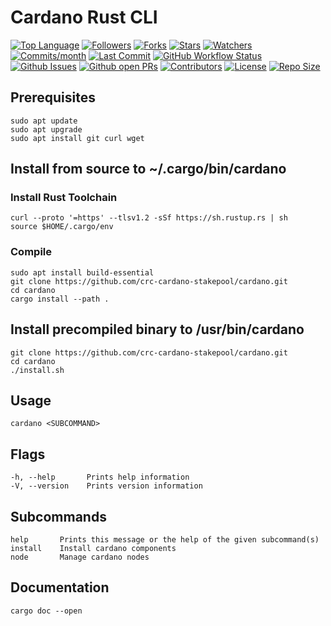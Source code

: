 # Cardano Rust CLI

[![Top Language](https://img.shields.io/github/languages/top/cardano-rust-cli/cardano?style=flat)](https://github.com/cardano-rust-cli/cardano)
[![Followers](https://img.shields.io/github/followers/cardano-rust-cli?style=flat)](https://github.com/cardano-rust-cli?tab=followers)
[![Forks](https://img.shields.io/github/forks/cardano-rust-cli/cardano?style=flat)](https://github.com/cardano-rust-cli/cardano/network/members)
[![Stars](https://img.shields.io/github/stars/cardano-rust-cli/cardano?style=flat)](https://github.com/cardano-rust-cli/cardano/stargazers)
[![Watchers](https://img.shields.io/github/watchers/cardano-rust-cli/cardano?style=flat)](https://github.com/cardano-rust-cli/cardano/watchers)
[![Commits/month](https://img.shields.io/github/commit-activity/m/cardano-rust-cli/cardano?style=flat)](https://github.com/cardano-rust-cli/cardano/graphs/commit-activity)
[![Last Commit](https://img.shields.io/github/last-commit/cardano-rust-cli/cardano?style=flat)](https://github.com/cardano-rust-cli/cardano/graphs/commit-activity)
[![GitHub Workflow Status](https://img.shields.io/github/workflow/status/cardano-rust-cli/cardano/cardano-rust-cli?label=cardano-rust-cli&logo=github&style=flat)](https://github.com/cardano-rust-cli/cardano/actions?query=workflow:cardano-rust-cli)
[![Github Issues](https://img.shields.io/github/issues-raw/cardano-rust-cli/cardano?style=flat)](https://github.com/cardano-rust-cli/cardano/issues)
[![Github open PRs](https://img.shields.io/github/issues-pr-raw/cardano-rust-cli/cardano?style=flat)](https://github.com/cardano-rust-cli/cardano/pulls)
[![Contributors](https://img.shields.io/github/contributors/cardano-rust-cli/cardano?style=flat)](https://github.com/cardano-rust-cli/cardano/graphs/contributors)
[![License](https://img.shields.io/github/license/cardano-rust-cli/cardano?style=flat)](https://github.com/cardano-rust-cli/cardano/blob/master/LICENSE)
[![Repo Size](https://img.shields.io/github/repo-size/cardano-rust-cli/cardano?style=flat)](https://github.com/cardano-rust-cli/cardano)

## Prerequisites

    sudo apt update
    sudo apt upgrade
    sudo apt install git curl wget

## Install from source to ~/.cargo/bin/cardano

### Install Rust Toolchain

    curl --proto '=https' --tlsv1.2 -sSf https://sh.rustup.rs | sh
    source $HOME/.cargo/env

### Compile

    sudo apt install build-essential
    git clone https://github.com/crc-cardano-stakepool/cardano.git
    cd cardano
    cargo install --path .

## Install precompiled binary to /usr/bin/cardano

    git clone https://github.com/crc-cardano-stakepool/cardano.git
    cd cardano
    ./install.sh

## Usage

    cardano <SUBCOMMAND>

## Flags

    -h, --help       Prints help information
    -V, --version    Prints version information

## Subcommands

    help       Prints this message or the help of the given subcommand(s)
    install    Install cardano components
    node       Manage cardano nodes

## Documentation

    cargo doc --open
